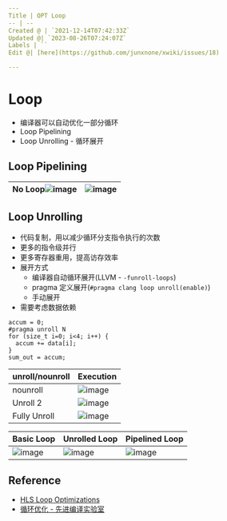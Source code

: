 ```yaml
---
Title | OPT Loop
-- | --
Created @ | `2021-12-14T07:42:33Z`
Updated @| `2023-08-26T07:24:07Z`
Labels | ``
Edit @| [here](https://github.com/junxnone/xwiki/issues/18)

---
```

# Loop
- 编译器可以自动优化一部分循环
- Loop Pipelining
- Loop Unrolling - 循环展开


## Loop Pipelining


No Loop![image](https://user-images.githubusercontent.com/2216970/146112942-ece86f96-caec-4da2-9aa9-941399a8eae0.png) | ![image](https://user-images.githubusercontent.com/2216970/146112374-5301c59a-18fa-4005-852f-0db370354697.png)
-- | --




## Loop Unrolling
- 代码复制，用以减少循环分支指令执行的次数
- 更多的指令级并行
- 更多寄存器重用，提高访存效率
- 展开方式
  - 编译器自动循环展开(LLVM - `-funroll-loops`)
  - pragma 定义展开(`#pragma clang loop unroll(enable)`)
  - 手动展开
- 需要考虑数据依赖

```
accum = 0;
#pragma unroll N
for (size_t i=0; i<4; i++) {
  accum += data[i];
}
sum_out = accum;
```

unroll/nounroll | Execution
-- | -- 
nounroll | ![image](https://user-images.githubusercontent.com/2216970/145953746-fad404d3-49e6-4edf-b2d3-d4814f1bb540.png)
Unroll 2 | ![image](https://user-images.githubusercontent.com/2216970/145953821-50eee22e-0f1b-4f5c-a08b-f8fa45d7ddcb.png)
Fully Unroll | ![image](https://user-images.githubusercontent.com/2216970/145954135-e01209eb-6b54-41b2-ad3f-cf9df07dc19e.png)

Basic Loop | Unrolled Loop | Pipelined Loop
-- | -- | --
![image](https://user-images.githubusercontent.com/2216970/146117988-a24d301e-9f05-4508-8bde-815f66e1c9cf.png) | ![image](https://user-images.githubusercontent.com/2216970/146118021-038c8534-461f-4348-b819-6d85d247fea4.png) | ![image](https://user-images.githubusercontent.com/2216970/146118218-3dbe2a19-b990-4ffe-b658-45bc38e112eb.png)


## Reference
- [HLS Loop Optimizations](https://learning.intel.com/developer/learn/course/external/view/elearning/242/hls-loop-optimizations-part-3-of-7)
- [循环优化 - 先进编译实验室](https://space.bilibili.com/1540261574/channel/collectiondetail?sid=693322)
